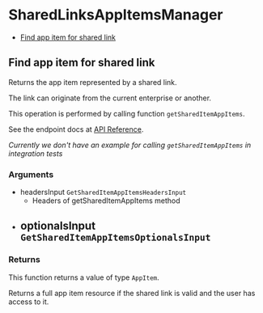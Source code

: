 # SharedLinksAppItemsManager

- [Find app item for shared link](#find-app-item-for-shared-link)

## Find app item for shared link

Returns the app item represented by a shared link.

The link can originate from the current enterprise or another.

This operation is performed by calling function `getSharedItemAppItems`.

See the endpoint docs at
[API Reference](https://developer.box.com/reference/get-shared-items--app-items/).

_Currently we don't have an example for calling `getSharedItemAppItems` in integration tests_

### Arguments

- headersInput `GetSharedItemAppItemsHeadersInput`
  - Headers of getSharedItemAppItems method
- optionalsInput `GetSharedItemAppItemsOptionalsInput`
  -

### Returns

This function returns a value of type `AppItem`.

Returns a full app item resource if the shared link is valid and
the user has access to it.
